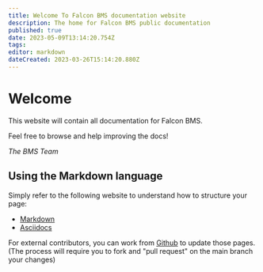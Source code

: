 ```yaml
---
title: Welcome To Falcon BMS documentation website
description: The home for Falcon BMS public documentation
published: true
date: 2023-05-09T13:14:20.754Z
tags: 
editor: markdown
dateCreated: 2023-03-26T15:14:20.880Z
---
```


# Welcome
This website will contain all documentation for Falcon BMS.

Feel free to browse and help improving the docs!

*The BMS Team*

## Using the Markdown language
Simply refer to the following website to understand how to structure your page:

- [Markdown](https://docs.requarks.io/editors/markdown)
- [Asciidocs](https://docs.asciidoctor.org/asciidoc/latest/)

For external contributors, you can work from [Github](https://github.com/BenchmarkSims/docs) to update those pages.
(The process will require you to fork and "pull request" on the main branch your changes)